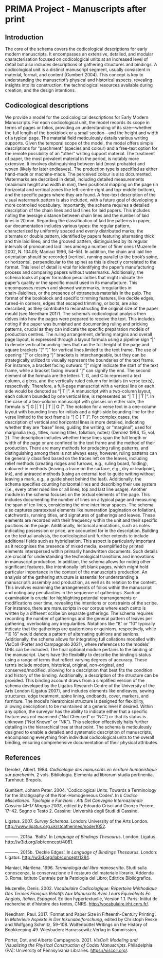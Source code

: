 # PRIMA Project - Manuscripts after print

## Introduction
The core of the schema covers the codicological descriptions for early modern manuscripts. It encompasses an extensive, detailed, and modular characterisation focused on codicological units at an increased level of detail but also includes descriptions of gathering structures and bindings. A codicological unit is a distinct manuscript segment, usually consistent in material, format, and content (Gumbert 2004). This concept is key to understanding the manuscript’s physical and historical aspects, revealing insights into its construction, the technological resources available during creation, and the design intentions. 

## Codicological descriptions
We provide a model for the codicological descriptions for Early Modern Manuscripts. For each codicological unit, the model records its scope in terms of pages or folios, providing an understanding of its size—whether the full length of the bookblock or a small section—and the height and width of a typical page. The material field meticulously details various writing supports. Given the temporal scope of the model, the model offers simple descriptions for “parchment” (species and colour) and a free-text option for the remote possibility of an “other” writing support material. The treatment of paper, the most prevalent material in the period, is notably more extensive. It involves distinguishing between laid (most probable) and woven (likely for later endleaves). The production type is specified as either hand-made or machine-made. The perceived colour is also documented.
Watermarks are described in detail, including detailed measurements (maximum height and width in mm), their positional mapping on the page (in horizontal and vertical zones like left-centre-right and top-middle-bottom), and the specific pages where they are found. A free-text description of the visual watermark pattern is also included, with a future goal of developing a more controlled vocabulary. Importantly, the schema requires a detailed description of the chain lines and laid lines for laid papers. This includes noting the average distance between chain lines and the number of laid lines in 20 mm. Regarding the classification of laid line patterns in paper, our documentation includes various types: the regular pattern, characterized by uniformly spaced and evenly distributed marks; the alternate or double pattern, identified by papers featuring alternating thick and thin laid lines; and the grooved pattern, distinguished by its regular intervals of pronounced laid lines among a number of finer ones (Muzerelle 2002, N. 134.05; Maniaci 1996, 54–55). In addition, the chain and laid line orientation should be recorded (vertical, running parallel to the book’s spine, or horizontal, perpendicular to the spine) as this is directly correlated to the format. This level of detail is vital for identifying the paper’s manufacturing process and comparing papers without watermarks. Additionally, the schema looks at paper formation peculiarities that might indicate the paper’s quality or the specific mould used in its manufacture. This encompasses resewn and skewed watermarks, irregularities in chain-/laidlines, or the presence of extraneous materials in the pulp. The format of the bookblock and specific trimming features, like deckle edges, turned-in corners, edges that escaped trimming, or bolts, are also described, as they contribute to reconstructing the original size of the paper mould (see Needham 2017).
The schema’s codicological analysis then delves into how the pages were prepared to receive the text. This includes noting if the paper was burnished and documenting ruling and pricking patterns, crucial as they can indicate the specific preparation models of production centres. The ruling arrangement, defining margins and overall page layout, is expressed through a layout formula using a pipeline sign “|” to denote vertical bounding lines that run the full height of the page and square brackets “[“ “]” for vertical lines limited to the text frame. The use of opening “[“ or closing “]” brackets is interchangeable, but they can be strategically utilized to visually represent the boundaries of the text frame. For instance, a bracket facing outward “[“ might indicate the start of the text frame, while a bracket facing inward “]” can signify the end. The second element of the formula are the letters T, G, and C to represent a text column, a gloss, and the vertically ruled column for initials (in verse texts), respectively. Therefore, a full-page manuscript with a vertical line on each side would be denoted as “| T |”. A manuscript with a two-column layout, each column bounded by one vertical line, is represented as “| T | | T |”. In the case of a two-column manuscript with glosses on either side, the formula is “| G || T | | T || G |”. The notation for a verse text in a one-column layout with bounding lines for initials and a right-side bounding line for the verse limited to the text frame is “[ C [ T ]”.
For complex cases, the description of vertical and horizontal lines is more detailed, indicating whether they are “base” lines, guiding the writing, or “marginal”, used for marginalia (e.g., titles, running titles, foliation, notes) (Derolez 1984, 15, vol. 2). The description includes whether these lines span the full length or width of the page or are confined to the text frame and the method of their production. There are many methods for producing ruling patterns, and distinguishing among them is not always easy; however, ruling patterns can be generally classified based on the traces left on the leaves, including relief methods (creating ridges and furrows, e.g., ruling board, folding), coloured-in methods (leaving a trace on the surface, e.g., dry or leadpoint, ink), and untraced methods (using an external tool to guide writing without leaving a mark, e.g., a guide sheet behind the leaf). Additionally, the schema specifies counting horizontal lines and describing their use system (i.e., every other ruled line or all lines; top and last line usage).
Another module in the schema focuses on the textual elements of the page. This includes documenting the number of lines on a typical page and measuring the span of ten lines, considering the nine interlinear spaces. The schema also captures paratextual elements like numeration (pagination or foliation), catchwords, running titles, and signatures of gatherings and leaves. These elements are recorded with their frequency within the unit and their specific positions on the page. Additionally, historical annotations, such as notes indicating possession or price, are accounted for in the description.
Building on the textual analysis, the codicological unit further extends to include additional fields such as hybridisation. This aspect is particularly important as it recognises the presence of mixed media, exemplified by printed elements interspersed within primarily handwritten documents. Such details are crucial for understanding the technological transitions and innovations in manuscript production. In addition, the schema allows for noting other significant features, like intentionally left blank pages, which might hold particular importance in the context of the manuscript’s production.
An analysis of the gathering structure is essential for understanding a manuscript’s assembly and production, as well as its relation to the content. This involves examining the arrangements of folios within the manuscript and noting any peculiarities in the sequence of gatherings. Such an examination is crucial for highlighting potential rearrangements or modifications over time, revealing the intentions or constraints of the scribe. For instance, there are manuscripts in our corpus where each canto is written by a different scribe on separate gatherings. The schema requires recording the number of gatherings and the general pattern of leaves per gathering, overlooking any irregularities. Notations like “8” or “10” typically indicate that the gatherings are quaternions or quinions, respectively, while “10 16” would denote a pattern of alternating quinions and senions. Additionally, the schema allows for integrating full collations modelled with VisColl (Porter and Campagnolo 2021), where references to the models’ URIs can be included.
The final optional module pertains to the binding of the manuscript. Users have the flexibility to describe the binding’s status using a range of terms that reflect varying degrees of accuracy. These terms include modern, historical, original, non-original, and conserved/modified, allowing for a description that best fits the condition and history of the binding. Additionally, a description of the structure can be provided. This binding account draws from a simplified version of the schema developed by the Ligatus Research Centre of the University of the Arts London (Ligatus 2007), and includes elements like endleaves, sewing structures, edge treatment, spine lining, endbands, cover, markers, and furniture.
The model’s hierarchical structure is designed for flexibility, allowing descriptions to be maintained at a generic level if desired. Within any option, the surveyor has the ability to indicate either that a specific feature was not examined (“Not Checked” or “NC”) or that its status is unknown (“Not Known” or “NK”). This selection effectively halts further detailing in the hierarchical tree at that point.
The schema is meticulously designed to enable a detailed and systematic description of manuscripts, encompassing everything from individual codicological units to the overall binding, ensuring comprehensive documentation of their physical attributes. 

## References
Derolez, Albert. 1984. *Codicologie des manuscrits en écriture humanistique sur parchemin*. 2 vols. Bibliologia. Elementa ad librorum studia pertinentia. Turnhout: Brepols.  
<br>
Gumbert, Johann Peter. 2004. ‘Codicological Units: Towards a Terminology for the Stratigraphy of the Non-Homogeneous Codex’. In *Il Codice Miscellaneo. Tipologie e Funzioni: : Atti Del Convegno Internazionale Cassino 14–17 Maggio 2003*, edited by Edoardo Crisci and Oronzo Pecere, 17–42. Segno e Testo 2. Cassino: Università degli Studi di Cassino.  
<br>
Ligatus. 2007. *Survey Schemas*. London: University of the Arts London. http://www.ligatus.org.uk/stcatherines/node/1052.  
<br>
———. 2015a. ‘Bolts’. In *Language of Bindings Thesaurus*. London: Ligatus. http://w3id.org/lob/concept/4081.  
<br>
———. 2015b. ‘Deckle Edges’. In *Language of Bindings Thesaurus*. London: Ligatus. http://w3id.org/lob/concept/1284.  
<br>
Maniaci, Marilena. 1996. *Terminologia del libro manoscritto*. Studi sulla conoscenza, la conservazione e il restauro del materiale librario. Addenda 3. Roma: Istituto Centrale per la Patologia del Libro; Editrice Bibliografica.  
<br>
Muzerelle, Denis. 2002. _Vocabulaire Codicologique: Répertoire Méthodique Des Termes Français Relatifs Aux Manuscrits Avec Leurs Équivalents En Anglais, Italien, Espagnol_. Edition hypertextuelle, Version 1.1. Paris: Intitut de recherche et d’histoire des textes, CNRS. http://vocabulaire.irht.cnrs.fr/.  
<br>
Needham, Paul. 2017. ‘Format and Paper Size in Fifteenth-Century Printing’. In *Materielle Aspekte in Der Inkunabelforschung*, edited by Christoph Reske and Wolfgang Schmitz, 59–108. Wolfenbüttel Writings on the History of Bookkeeping 49. Wiesbaden: Harrassowitz Verlag in Kommission.  
<br>
Porter, Dot, and Alberto Campagnolo. 2021. *VisColl: Modeling and Visualizing the Physical Construction of Codex Manuscripts*. Philadelphia (PA): University of Pennsylvania Libraries. https://viscoll.org/.  



